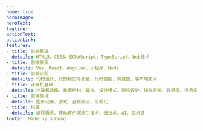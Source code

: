 ```yaml
---
home: true
heroImage:
heroText:
tagline:
actionText:
actionLink:
features:
- title: 前端基础
  details: HTML5、CSS3、ECMAScript、TypeScript、Web技术
- title: 前端框架
  details: Vue、React、Angular、小程序、Node
- title: 前端进阶
  details: 代码设计、代码规范与质量、代码性能、浏览器、客户端技术
- title: 计算机基础
  details: 计算机网络、数据结构、算法、设计模式、架构设计、操作系统、数据库、信息安全、编译原理
- title: 前端领域
  details: 图形动画、游戏、音视频流、可视化
- title: 拓展
  details: 编程语言、移动客户端原生技术、云技术、AI、区块链
footer: Made by muDong
---
```

